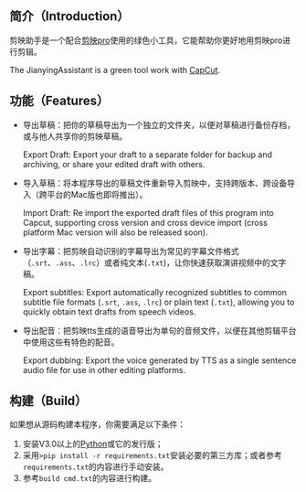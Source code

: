 ## 简介（Introduction）

剪映助手是一个配合[剪映pro](https://lv.ulikecam.com/)使用的绿色小工具，它能帮助你更好地用剪映pro进行剪辑。

The JianyingAssistant is a green tool work with [CapCut](https://lv.ulikecam.com/).

## 功能（Features）

- 导出草稿：把你的草稿导出为一个独立的文件夹，以便对草稿进行备份存档，或与他人共享你的剪映草稿。

  Export Draft: Export your draft to a separate folder for backup and archiving, or share your edited draft with others.

- 导入草稿：将本程序导出的草稿文件重新导入剪映中，支持跨版本、跨设备导入（跨平台的Mac版也即将推出）。

  Import Draft: Re import the exported draft files of this program into Capcut, supporting cross version and cross device import (cross platform Mac version will also be released soon).

- 导出字幕：把剪映自动识别的字幕导出为常见的字幕文件格式（`.srt`、`.ass`、`.lrc`）或者纯文本(`.txt`)，让你快速获取演讲视频中的文字稿。

  Export subtitles: Export automatically recognized subtitles to common subtitle file formats (`.srt`, `.ass`, `.lrc`) or plain text (`.txt`), allowing you to quickly obtain text drafts from speech videos.

- 导出配音：把剪映tts生成的语音导出为单句的音频文件，以便在其他剪辑平台中使用这些有特色的配音。

  Export dubbing: Export the voice generated by TTS as a single sentence audio file for use in other editing platforms.

## 构建（Build）

如果想从源码构建本程序，你需要满足以下条件：

1. 安装V3.0以上的[Python](https://www.python.org/)或它的发行版；
2. 采用`>pip install -r requirements.txt`安装必要的第三方库；或者参考`requirements.txt`的内容进行手动安装。
3. 参考`build cmd.txt`的内容进行构建。
